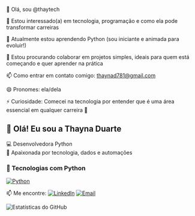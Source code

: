 👋 Olá, sou @thaytech

👀 Estou interessado(a) em tecnologia, programação e como ela pode transformar carreiras

🌱 Atualmente estou aprendendo Python (sou iniciante e animada para evoluir!)

💞️ Estou procurando colaborar em projetos simples, ideais para quem está começando e quer aprender na prática

📫 Como entrar em contato comigo: thaynad781@gmail.com

😄 Pronomes: ela/dela 

⚡ Curiosidade: Comecei na tecnologia por entender que é uma área essencial em qualquer carreira 🚀



## 👋 Olá! Eu sou a Thayna Duarte

💻 Desenvolvedora Python  
🚀 Apaixonada por tecnologia, dados e automações

### 🐍 Tecnologias com Python
[![Python](https://img.shields.io/badge/Python-3776AB?style=for-the-badge&logo=python&logoColor=white)](#)

📫 Me encontre:
[![LinkedIn](https://img.shields.io/badge/-LinkedIn-blue?style=flat&logo=linkedin)](https://linkedin.com/in/thayna-duarte-090168368)
[![Email](https://img.shields.io/badge/-Email-red?style=flat&logo=gmail)](thaynad781@gmail.com)

![Estatísticas do GitHub](https://github-readme-stats.vercel.app/api?username=SEUUSUARIO&show_icons=true&theme=radical)




<!---
thaytech/thaytech is a ✨ special ✨ repository because its `README.md` (this file) appears on your GitHub profile.
You can click the Preview link to take a look at your changes.
--->
